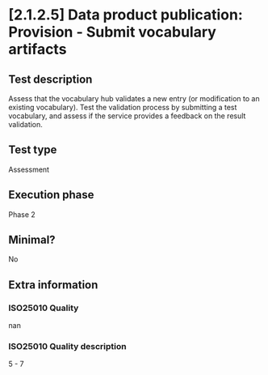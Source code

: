 
# [2.1.2.5] Data product publication: Provision - Submit vocabulary artifacts
 
## Test description
Assess that the vocabulary hub validates a new entry (or modification to an existing vocabulary). Test the validation process by submitting a test vocabulary, and assess if the service provides a feedback on the result validation.
 
## Test type
Assessment
 
## Execution phase
Phase 2
 
## Minimal?
No
 
## Extra information
### ISO25010 Quality
nan
### ISO25010 Quality description
5 - 7
    